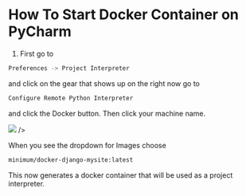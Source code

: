 # How To Start Docker Container on PyCharm

1. First go to 
```bash
Preferences -> Project Interpreter 
```
and click on the gear that shows up on the right
now go to 
```bash
Configure Remote Python Interpreter
```
and click the Docker button. Then click your machine name. 

<img src="https://blog.jetbrains.com/wp-content/uploads/2015/12/pycharm-docker_interpreter.png">  />

When you see the dropdown for Images
choose 
```bash
minimum/docker-django-mysite:latest
```
This now generates a docker container that will be used as a project interpreter. 